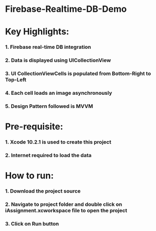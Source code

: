 # Firebase-Realtime-DB-Demo
# Key Highlights: 
### 1. Firebase real-time DB integration
### 2. Data is displayed using UICollectionView 
### 3. UI CollectionViewCells is populated from Bottom-Right to Top-Left
### 4. Each cell loads an image asynchronously
### 5. Design Pattern followed is MVVM

# Pre-requisite:
### 1. Xcode 10.2.1 is used to create this project
### 2. Internet required to load the data

# How to run:
### 1. Download the project source 
### 2. Navigate to project folder and double click on iAssignment.xcworkspace file to open the project
### 3. Click on Run button

